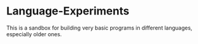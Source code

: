 # Language-Experiments

This is a sandbox for building very basic programs in different languages, especially older ones.
